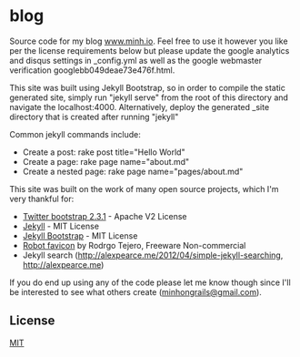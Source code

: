blog
======

Source code for my blog www.minh.io. Feel free to use it however you like per
the license requirements below but please update the google analytics and disqus settings in 
_config.yml as well as the google webmaster verification googlebb049deae73e476f.html.

This site was built using Jekyll Bootstrap, so in order to compile the static generated
site, simply run "jekyll serve" from the root of this directory and navigate
the localhost:4000. Alternatively, deploy the generated _site directory that
is created after running "jekyll"

Common jekyll commands include:

* Create a post: rake post title="Hello World"
* Create a page: rake page name="about.md"
* Create a nested page: rake page name="pages/about.md"

This site was built on the work of many open source projects, which I'm
very thankful for:

* [Twitter bootstrap 2.3.1](http://twitter.github.io/bootstrap) - Apache V2 License
* [Jekyll](https://github.com/mojombo/jekyll) - MIT License
* [Jekyll Bootstrap](http://jekyllbootstrap.com/) - MIT License
* [Robot favicon](http://findicons.com/icon/40514/robot?id=415175) by Rodrgo Tejero, Freeware Non-commercial
* Jekyll search (http://alexpearce.me/2012/04/simple-jekyll-searching, http://alexpearce.me)

If you do end up using any of the code please let me know though since I'll
be interested to see what others create (minhongrails@gmail.com).

## License

[MIT](http://opensource.org/licenses/MIT)



